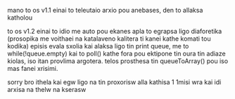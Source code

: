 mano to os v1.1 einai to teleutaio arxio pou anebases, den to allaksa katholou

to os v1.2 einai to idio me auto pou ekanes apla to egrapsa ligo diaforetika (prosopika me voithaei na katalaveno kalitera ti kanei kathe komati tou kodika) episis evala sxolia
kai alaksa ligo tin print queue, me to while(!queue.empty) kai to poll() kathe fora pou ektipone tin oura tin adiaze kiolas, iso itan provlima argotera.
telos prosthesa tin queueToArray() pou iso mas fanei xrisimi.

sorry bro ithela kai egw ligo na tin proxorisw alla kathisa 1 1misi wra kai idi arxisa na thelw na kserasw

